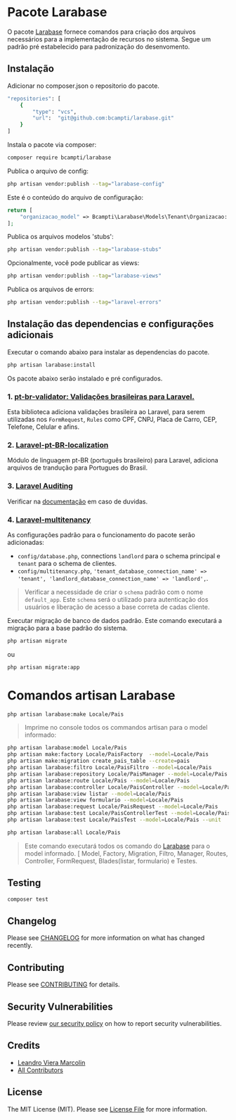 
# Pacote Larabase
O pacote [Larabase](https://github.com/bcampti/larabase) fornece comandos para criação dos arquivos necessários para a implementação de recursos no sistema. Segue um padrão pré estabelecido para padronização do desenvomento.

## Instalação

Adicionar no composer.json o repositorio do pacote.
```bash
"repositories": [
    {
        "type": "vcs",
        "url":  "git@github.com:bcampti/larabase.git"
    }
]
```
Instala o pacote via composer:

```bash
composer require bcampti/larabase
```

Publica o arquivo de config:

```bash
php artisan vendor:publish --tag="larabase-config"
```

Este é o conteúdo do arquivo de configuração:

```php
return [
    "organizacao_model" => Bcampti\Larabase\Models\Tenant\Organizacao::class,
];
```

Publica os arquivos modelos 'stubs':

```bash
php artisan vendor:publish --tag="larabase-stubs"
```

Opcionalmente, você pode publicar as views:

```bash
php artisan vendor:publish --tag="larabase-views"
```

Publica os arquivos de errors:

```bash
php artisan vendor:publish --tag="laravel-errors"
```

## Instalação das dependencias e configurações adicionais
Executar o comando abaixo para instalar as dependencias do pacote.
```bash
php artisan larabase:install 
```

Os pacote abaixo serão instalado e pré configurados.
### 1. [pt-br-validator: Validações brasileiras para Laravel.](https://github.com/LaravelLegends/pt-br-validator)
Esta biblioteca adiciona validações brasileira ao Laravel, para serem utilizadas nos `FormRequest`, `Rules` como CPF, CNPJ, Placa de Carro, CEP, Telefone, Celular e afins.

### 2. [Laravel-pt-BR-localization](https://github.com/lucascudo/laravel-pt-BR-localization)
Módulo de linguagem pt-BR (português brasileiro) para Laravel, adiciona arquivos de trandução para Portugues do Brasil.

### 3. [Laravel Auditing](https://github.com/owen-it/laravel-auditing)
Verificar na [documentação](https://github.com/owen-it/laravel-auditing-doc/blob/main/documentation.md) em caso de duvidas.

### 4. [Laravel-multitenancy](https://github.com/spatie/laravel-multitenancy)
As configurações padrão para o funcionamento do pacote serão adicionadas:
* `config/database.php`, connections `landlord` para o schema principal e `tenant` para o schema de clientes.
* `config/multitenancy.php`, `'tenant_database_connection_name' => 'tenant', 'landlord_database_connection_name' => 'landlord',`.

> Verificar a necessidade de criar o `schema` padrão com o nome `default_app`. Este `schema` será o utilizado para autenticação dos usuários e liberação de acesso a base correta de cadas cliente.

Executar migração de banco de dados padrão. Este comando executará a migração para a base padrão do sistema.
```bash
php artisan migrate
```
ou
```bash
php artisan migrate:app
```

# Comandos artisan Larabase
```bash
php artisan larabase:make Locale/Pais
```
 > Imprime no console todos os commandos artisan para o model informado:
 ```bash
php artisan larabase:model Locale/Pais
php artisan make:factory Locale/PaisFactory  --model=Locale/Pais
php artisan make:migration create_pais_table --create=pais
php artisan larabase:filtro Locale/PaisFiltro --model=Locale/Pais
php artisan larabase:repository Locale/PaisManager --model=Locale/Pais
php artisan larabase:route Locale/Pais --model=Locale/Pais
php artisan larabase:controller Locale/PaisController --model=Locale/Pais
php artisan larabase:view listar --model=Locale/Pais
php artisan larabase:view formulario --model=Locale/Pais
php artisan larabase:request Locale/PaisRequest --model=Locale/Pais
php artisan larabase:test Locale/PaisControllerTest --model=Locale/Pais
php artisan larabase:test Locale/PaisTest --model=Locale/Pais --unit
```

```bash
php artisan larabase:all Locale/Pais
```
 > Este comando executará todos os comando do [Larabase](https://github.com/bcampti/larabase) para o model informado. [ Model, Factory, Migration, Filtro, Manager, Routes, Controller, FormRequest, Blades(listar, formulario) e Testes.

## Testing

```bash
composer test
```

## Changelog

Please see [CHANGELOG](CHANGELOG.md) for more information on what has changed recently.

## Contributing

Please see [CONTRIBUTING](CONTRIBUTING.md) for details.

## Security Vulnerabilities

Please review [our security policy](../../security/policy) on how to report security vulnerabilities.

## Credits

- [Leandro Viera Marcolin](https://github.com/bcampti)
- [All Contributors](../../contributors)

## License

The MIT License (MIT). Please see [License File](LICENSE.md) for more information.
